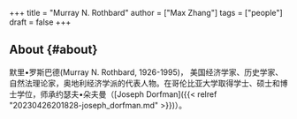 +++
title = "Murray N. Rothbard"
author = ["Max Zhang"]
tags = ["people"]
draft = false
+++

## About {#about}

默里•罗斯巴德(Murray N. Rothbard, 1926-1995)， 美国经济学家、历史学家、自然法理论家，奥地利经济学派的代表人物。在哥伦比亚大学取得学士、硕士和博士学位，师承约瑟夫•朵夫曼（[Joseph Dorfman]({{< relref "20230426201828-joseph_dorfman.md" >}})）。
